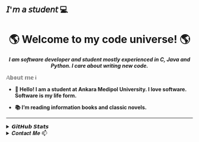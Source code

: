## 𝘐'𝘮 𝘢 𝘴𝘵𝘶𝘥𝘦𝘯𝘵 :computer:
<h1 align = "center">🌎 Welcome to my code universe! 🌎</h1>
<p align = "center"><i><strong>I am software developer and student mostly experienced in C, Java and Python. I care about writing new code.</strong></i></p>




<summary>𝔸𝕓𝕠𝕦𝕥 𝕞𝕖 ℹ️</summary>

  
- <b><strong> 💬 Hello! I am a student at Ankara Medipol University. I love software. Software is my life form. </strong></b>

- <b><strong> :books: I’m reading information books and classic novels. </strong></b>
---
<details>  

<summary> 𝙂𝙞𝙩𝙃𝙪𝙗 𝙎𝙩𝙖𝙩𝙨 </summary>
 <div align="center">
    
 <img height=177 src="https://github-readme-stats.vercel.app/api?username=nergizozgeerdagi&show_icons=true&theme=dark" alt="nergizozgeerdagi" />
  
 <img height=177  src="https://github-readme-stats.vercel.app/api/top-langs/?username=nergizozgeerdagi&theme=tokyonight&layout=compact">
  
  </div>
  
 
 <div align="center">
    
 <img height=125 src="https://github-readme-stats.vercel.app/api/pin?username=nergizozgeerdagi&repo=JavaCamp&show_icons=true&theme=dark">
 <img height=125 src="https://github-readme-stats.vercel.app/api/pin?username=nergizozgeerdagi&repo=HrmsProjectFrontend&show_icons=true&theme=dark">
  
  <img height=140 src="https://github-profile-trophy.vercel.app/?username=nergizozgeerdagi&theme=gruvbox&rank=SECRET,SSS,SS,S,AAA,AA,A,B&margin-w=5" alt="nergizozgeerdagi" />

</div>

  
  
---
</details>
  <details>
<summary> 𝑪𝒐𝒏𝒕𝒂𝒄𝒕 𝑴𝒆 📫</summary>
  
  <img align="left" alt="nergizozgeerdagi | Gmail" width="22px" src="https://cdn.jsdelivr.net/npm/simple-icons@v3/icons/gmail.svg" />nergiz.erdagi@gmail.com
[![Instagram Badge](https://img.shields.io/badge/Instagram-E4405F?style=badge&logo=instagram&logoColor=white)](https://www.instagram.com/nurtemasa/) 
[![Linkedin Badge](https://img.shields.io/badge/LinkedIn-0077B5?style=badge&logo=linkedin&logoColor=white)](https://www.linkedin.com/in/nergizozgeerdagi) 
</details>
